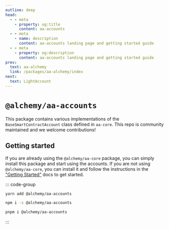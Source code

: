 ```yaml
---
outline: deep
head:
  - - meta
    - property: og:title
      content: aa-accounts
  - - meta
    - name: description
      content: aa-accounts landing page and getting started guide
  - - meta
    - property: og:description
      content: aa-accounts landing page and getting started guide
prev:
  text: aa-alchemy
  link: /packages/aa-alchemy/index
next:
  text: LightAccount
---
```


# `@alchemy/aa-accounts`

This package contains various implementations of the `BaseSmartContractAccount` class defined in `aa-core`. This repo is community maintained and we welcome contributions!

## Getting started

If you are already using the `@alchemy/aa-core` package, you can simply install this package and start using the accounts. If you are not using `@alchemy/aa-core`, you can install it and follow the instructions in the ["Getting Started"](/overview/getting-started) docs to get started.

::: code-group

```bash [yarn]
yarn add @alchemy/aa-accounts
```

```bash [npm]
npm i -s @alchemy/aa-accounts
```

```bash [pnpm]
pnpm i @alchemy/aa-accounts
```

:::
